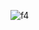 ![f4](https://user-images.githubusercontent.com/86370900/199798911-449b2598-78c6-4462-9b87-4ae3c658b2e2.PNG)

